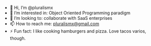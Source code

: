 - 👋 Hi, I’m @pluralismx
- 👀 I’m interested in: Object Oriented Programming paradigm
- 💞️ I’m looking to: collaborate with SaaS enterprises
- 📫 How to reach me: pluralismx@gmail.com
- ⚡ Fun fact: I like cooking hamburgers and pizza. Love tacos varios, though.


